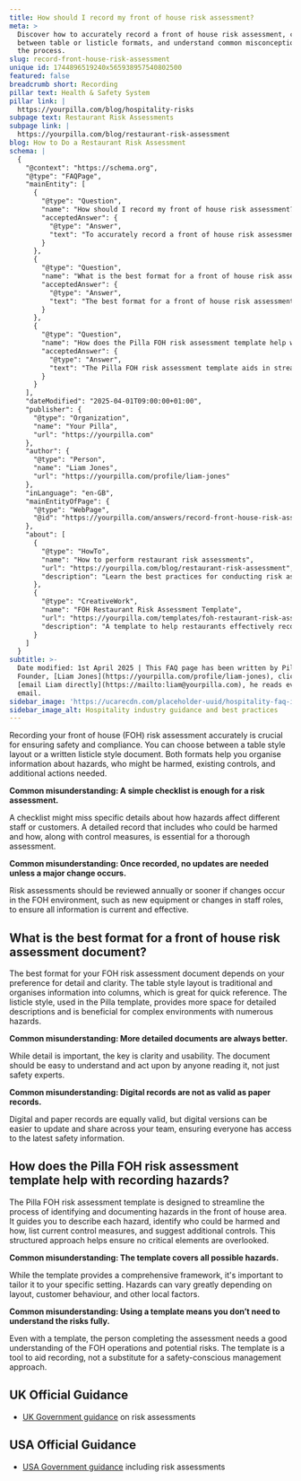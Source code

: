 ```yaml
---
title: How should I record my front of house risk assessment?
meta: >
  Discover how to accurately record a front of house risk assessment, choose
  between table or listicle formats, and understand common misconceptions about
  the process.
slug: record-front-house-risk-assessment
unique id: 1744896519240x565938957540802500
featured: false
breadcrumb short: Recording
pillar text: Health & Safety System
pillar link: |
  https://yourpilla.com/blog/hospitality-risks
subpage text: Restaurant Risk Assessments
subpage link: |
  https://yourpilla.com/blog/restaurant-risk-assessment
blog: How to Do a Restaurant Risk Assessment
schema: |
  {
    "@context": "https://schema.org",
    "@type": "FAQPage",
    "mainEntity": [
      {
        "@type": "Question",
        "name": "How should I record my front of house risk assessment?",
        "acceptedAnswer": {
          "@type": "Answer",
          "text": "To accurately record a front of house risk assessment, choose between a table style layout or a listicle style document. Both formats help organise information about hazards, affected individuals, existing controls, and required additional actions. Risk assessments should be regularly updated, at least annually, or when significant changes occur in the environment. This ensures assessments are always current and effective."
        }
      },
      {
        "@type": "Question",
        "name": "What is the best format for a front of house risk assessment document?",
        "acceptedAnswer": {
          "@type": "Answer",
          "text": "The best format for a front of house risk assessment document depends on your preference. A table style layout provides quick reference points and organises information into columns. A listicle style offers more space for detailed descriptions, beneficial for complex environments. Regardless of format, clarity and usability are key to ensure the document is actionable by all readers."
        }
      },
      {
        "@type": "Question",
        "name": "How does the Pilla FOH risk assessment template help with recording hazards?",
        "acceptedAnswer": {
          "@type": "Answer",
          "text": "The Pilla FOH risk assessment template aids in streamlining the hazard identification and documentation process. It provides structured guidance to describe each hazard, identify who could be harmed and how, list current control measures, and suggest additional controls, ensuring no critical elements are missed."
        }
      }
    ],
    "dateModified": "2025-04-01T09:00:00+01:00",
    "publisher": {
      "@type": "Organization",
      "name": "Your Pilla",
      "url": "https://yourpilla.com"
    },
    "author": {
      "@type": "Person",
      "name": "Liam Jones",
      "url": "https://yourpilla.com/profile/liam-jones"
    },
    "inLanguage": "en-GB",
    "mainEntityOfPage": {
      "@type": "WebPage",
      "@id": "https://yourpilla.com/answers/record-front-house-risk-assessment"
    },
    "about": [
      {
        "@type": "HowTo",
        "name": "How to perform restaurant risk assessments",
        "url": "https://yourpilla.com/blog/restaurant-risk-assessment",
        "description": "Learn the best practices for conducting risk assessments in a restaurant setting to enhance safety and compliance."
      },
      {
        "@type": "CreativeWork",
        "name": "FOH Restaurant Risk Assessment Template",
        "url": "https://yourpilla.com/templates/foh-restaurant-risk-assessment",
        "description": "A template to help restaurants effectively record and manage hazards in the front of house area, ensuring all necessary safety measures are in place."
      }
    ]
  }
subtitle: >-
  Date modified: 1st April 2025 | This FAQ page has been written by Pilla
  Founder, [Liam Jones](https://yourpilla.com/profile/liam-jones), click to
  [email Liam directly](https://mailto:liam@yourpilla.com), he reads every
  email.
sidebar_image: 'https://ucarecdn.com/placeholder-uuid/hospitality-faq-image.jpg'
sidebar_image_alt: Hospitality industry guidance and best practices
---
```

Recording your front of house (FOH) risk assessment accurately is crucial for ensuring safety and compliance. You can choose between a table style layout or a written listicle style document. Both formats help you organise information about hazards, who might be harmed, existing controls, and additional actions needed.

**Common misunderstanding: A simple checklist is enough for a risk assessment.**

A checklist might miss specific details about how hazards affect different staff or customers. A detailed record that includes who could be harmed and how, along with control measures, is essential for a thorough assessment.

**Common misunderstanding: Once recorded, no updates are needed unless a major change occurs.**

Risk assessments should be reviewed annually or sooner if changes occur in the FOH environment, such as new equipment or changes in staff roles, to ensure all information is current and effective.

## What is the best format for a front of house risk assessment document?

The best format for your FOH risk assessment document depends on your preference for detail and clarity. The table style layout is traditional and organises information into columns, which is great for quick reference. The listicle style, used in the Pilla template, provides more space for detailed descriptions and is beneficial for complex environments with numerous hazards.

**Common misunderstanding: More detailed documents are always better.**

While detail is important, the key is clarity and usability. The document should be easy to understand and act upon by anyone reading it, not just safety experts.

**Common misunderstanding: Digital records are not as valid as paper records.**

Digital and paper records are equally valid, but digital versions can be easier to update and share across your team, ensuring everyone has access to the latest safety information.

## How does the Pilla FOH risk assessment template help with recording hazards?

The Pilla FOH risk assessment template is designed to streamline the process of identifying and documenting hazards in the front of house area. It guides you to describe each hazard, identify who could be harmed and how, list current control measures, and suggest additional controls. This structured approach helps ensure no critical elements are overlooked.

**Common misunderstanding: The template covers all possible hazards.**

While the template provides a comprehensive framework, it's important to tailor it to your specific setting. Hazards can vary greatly depending on layout, customer behaviour, and other local factors.

**Common misunderstanding: Using a template means you don’t need to understand the risks fully.**

Even with a template, the person completing the assessment needs a good understanding of the FOH operations and potential risks. The template is a tool to aid recording, not a substitute for a safety-conscious management approach.

## UK Official Guidance

-   [UK Government guidance](https://www.hse.gov.uk/catering/risk.htm) on risk assessments

## USA Official Guidance

-   [USA Government guidance](https://www.fda.gov/regulatory-information/search-fda-guidance-documents/draft-guidance-industry-hazard-analysis-and-risk-based-preventive-controls-human-food) including risk assessments
